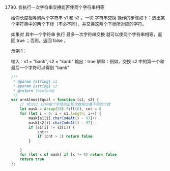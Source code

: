 1790. 仅执行一次字符串交换能否使两个字符串相等

给你长度相等的两个字符串 s1 和 s2 。一次 字符串交换 操作的步骤如下：选出某个字符串中的两个下标（不必不同），并交换这两个下标所对应的字符。

如果对 其中一个字符串 执行 最多一次字符串交换 就可以使两个字符串相等，返回 true ；否则，返回 false 。

 

示例 1：

输入：s1 = "bank", s2 = "kanb"
输出：true
解释：例如，交换 s2 中的第一个和最后一个字符可以得到 "bank"
```js
/**
 * @param {string} s1
 * @param {string} s2
 * @return {boolean}
 */
var areAlmostEqual = function (s1, s2) {
    // 统计s1 s2中每个字母的出现次数和位置不同的个数
    let mask = Array(26).fill(0), cnt = 0
    for (let i = 0; i < s1.length; i++) {
        mask[s1[i].charCodeAt() - 97]++
        mask[s2[i].charCodeAt() - 97]--
        if (s1[i] != s2[i]) {
            cnt++
            if (cnt > 2) return false
        }

    }
    for (let x of mask) if (x != 0) return false
    return true
};